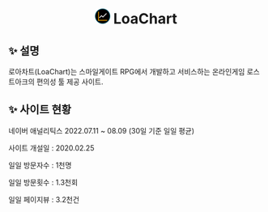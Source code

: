 <h1 align="center"><img src="/img/favicon/apple-icon-60x60.png" width="30px"> LoaChart </h1>

## ✨ 설명
로아차트(LoaChart)는 스마일게이트 RPG에서 개발하고 서비스하는 온라인게임 로스트아크의 편의성 툴 제공 사이트.

## ✨ 사이트 현황
네이버 애널리틱스 2022.07.11 ~ 08.09 (30일 기준 일일 평균)

사이트 개설일 : 2020.02.25

일일 방문자수 : 1천명

일일 방문횟수 : 1.3천회

일일 페이지뷰 : 3.2천건

<div align="left"><img src"/img/readme/1.PNG"></div>
<div align="left"><img src"/img/readme/2.PNG"></div>
<div align="left"><img src"/img/readme/3.PNG"></div>

